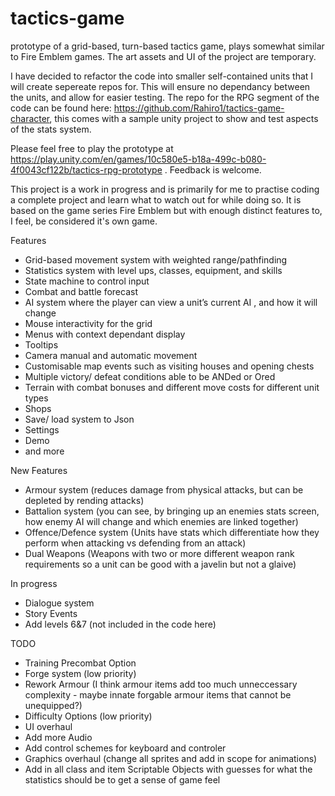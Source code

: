 # tactics-game
prototype of a grid-based, turn-based tactics game, plays somewhat similar to Fire Emblem games. The art assets and UI of the project are temporary.

I have decided to refactor the code into smaller self-contained units that I will create sepereate repos for. This will ensure no dependancy between the units, and allow for easier testing.
The repo for the RPG segment of the code can be found here: https://github.com/Rahiro1/tactics-game-character, this comes with a sample unity project to show and test aspects of the stats system.

Please feel free to play the prototype at https://play.unity.com/en/games/10c580e5-b18a-499c-b080-4f0043cf122b/tactics-rpg-prototype . Feedback is welcome. 

This project is a work in progress and is primarily for me to practise coding a complete project and learn what to watch out for while doing so. It is based on the game series Fire Emblem but with enough distinct features to, I feel, be considered it's own game. 

Features
- Grid-based movement system with weighted range/pathfinding
- Statistics system with level ups, classes, equipment, and skills
- State machine to control input
- Combat and battle forecast
- AI system where the player can view a unit’s current AI , and how it will change
-	Mouse interactivity for the grid 
-  Menus with context dependant display
-	Tooltips 
-	Camera manual and automatic movement
-	Customisable map events such as visiting houses and opening chests
-	Multiple victory/ defeat conditions able to be ANDed or Ored
-	Terrain with combat bonuses and different move costs for different unit types
-	Shops
-	Save/ load system to Json
-	Settings
-	Demo
-	and more

New Features
- Armour system (reduces damage from physical attacks, but can be depleted by rending attacks)
- Battalion system (you can see, by bringing up an enemies stats screen, how enemy AI will change and which enemies are linked together)
- Offence/Defence system (Units have stats which differentiate how they perform when attacking vs defending from an attack)
- Dual Weapons (Weapons with two or more different weapon rank requirements so a unit can be good with a javelin but not a glaive) 

In progress
- Dialogue system
- Story Events
- Add levels 6&7 (not included in the code here)

TODO 
- Training Precombat Option
- Forge system (low priority)
- Rework Armour (I think armour items add too much unneccessary complexity - maybe innate forgable armour items that cannot be unequipped?)
- Difficulty Options (low priority)
- UI overhaul
- Add more Audio
- Add control schemes for keyboard and controler
- Graphics overhaul (change all sprites and add in scope for animations)
- Add in all class and item Scriptable Objects with guesses for what the statistics should be to get a sense of game feel  
